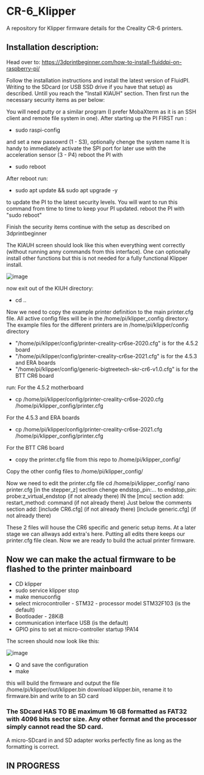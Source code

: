 # CR-6_Klipper
A repository for Klipper firmware details for the Creality CR-6 printers.

## Installation description:

Head over to: https://3dprintbeginner.com/how-to-install-fluiddpi-on-raspberry-pi/

Follow the installation instructions and install the latest version of FluidPI. Writing to the SDcard (or USB SSD drive if you have that setup) as described. Untill you reach the "Install KIAUH" section. Then first run the necessary security items as per below:

You will need putty or a similar program (I prefer MobaXterm as it is an SSH client and remote file system in one).
After starting up the PI FIRST run :
* sudo raspi-config

and set a new passowrd (1 - S3), optionally chenge the system name
It is handy to immediately activate the SPI port for later use with the acceleration sensor (3 - P4)
reboot the PI with 
* sudo reboot
 
After reboot run:
* sudo apt update && sudo apt upgrade -y

to update the PI to the latest security levels. You will want to run this command from time to time to keep your PI updated.
reboot the PI with "sudo reboot"
 
Finish the security items continue with the setup as described on 3dprintbeginner
 
The KIAUH screen should look like this when everything went correctly (without running anny commands from this interface). One can optionally install other functions but this is not needed for a fully functional Klipper install.

![image](https://user-images.githubusercontent.com/13643644/123164303-1004a700-d473-11eb-9999-e2fdb3fe8a28.png)


now exit out of the KIUH directory:
* cd ..

Now we need to copy the example printer definition to the main printer.cfg file. All active config files will be in the /home/pi/klipper_config directory. The example files for the different printers are in /home/pi/klipper/config directory
* "/home/pi/klipper/config/printer-creality-cr6se-2020.cfg" is for the 4.5.2 board
* "/home/pi/klipper/config/printer-creality-cr6se-2021.cfg" is for the 4.5.3 and ERA boards
* "/home/pi/klipper/config/generic-bigtreetech-skr-cr6-v1.0.cfg" is for the BTT CR6 board

run:
For the 4.5.2 motherboard
* cp /home/pi/klipper/config/printer-creality-cr6se-2020.cfg /home/pi/klipper_config/printer.cfg

For the 4.5.3 and ERA boards
* cp /home/pi/klipper/config/printer-creality-cr6se-2021.cfg /home/pi/klipper_config/printer.cfg

For the BTT CR6 board 
* copy the printer.cfg file from this repo to /home/pi/klipper_config/

Copy the other config files to /home/pi/klipper_config/
 
Now we need to edit the printer.cfg file
cd /home/pi/klipper_config/
nano printer.cfg
[in the stepper_z] section chenge endstop_pin:... to endstop_pin: probe:z_virtual_endstop (if not already there)
IN the [mcu] section add: 
 restart_method: command (if not already there)
Just below the comments section add:
 [include CR6.cfg] (if not already there)
 [include generic.cfg] (if not already there)

These 2 files will house the CR6 specific and generic setup items. At a later stage we can allways add extra's here. Putting all edits there keeps our printer.cfg file clean.
Now we are ready to build the actual printer firmware.

## Now we can make the actual firmware to be flashed to the printer mainboard

* CD klipper
* sudo service klipper stop
* make menuconfig
* select microcontroller - STM32 - processor model STM32F103 (is the default) 
* Bootloader - 28KiB 
* communication interface USB (is the default)
* GPIO pins to set at micro-controller startup !PA14

The screen should now look like this:

![image](https://user-images.githubusercontent.com/13643644/123483020-6a823c80-d606-11eb-8dfc-3924ef9c4a7f.png)

* Q and save the configuration
* make

this will build the firmware and output the file /home/pi/klipper/out/klipper.bin
download klipper.bin, rename it to firmware.bin and write to an SD card
### The SDcard HAS TO BE maximum 16 GB formatted as FAT32 with 4096 bits sector size. Any other format and the processor simply cannot read the SD card.
A micro-SDcard in and SD adapter works perfectly fine as long as the formatting is correct.
 
 ## IN PROGRESS
